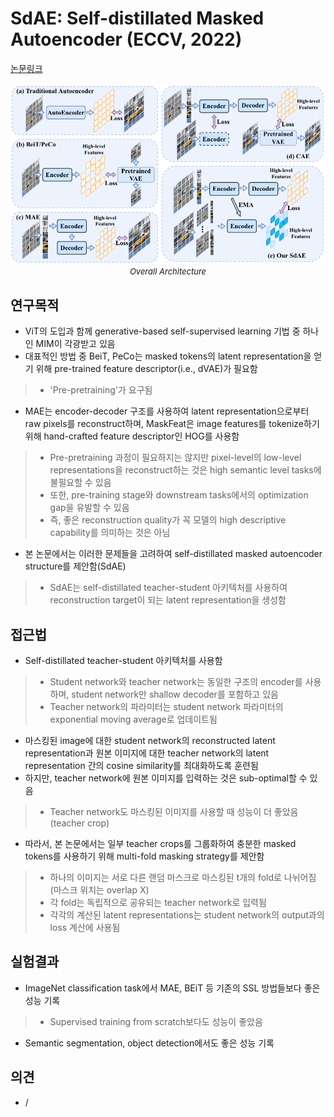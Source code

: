 # SdAE: Self-distillated Masked Autoencoder (ECCV, 2022)

[논문링크](https://arxiv.org/abs/2208.00449)

<p align="center">
    <img width="600" alt='fig1' src="./img/05_26_01.png?raw=true"></br>
    <em><font size=2>Overall Architecture</font></em>
</p>

## 연구목적
- ViT의 도입과 함께 generative-based self-supervised learning 기법 중 하나인 MIM이 각광받고 있음
- 대표적인 방법 중 BeiT, PeCo는 masked tokens의 latent representation을 얻기 위해 pre-trained feature descriptor(i.e., dVAE)가 필요함
> - 'Pre-pretraining'가 요구됨
- MAE는 encoder-decoder 구조를 사용하여 latent representation으로부터 raw pixels를 reconstruct하며, MaskFeat은 image features를 tokenize하기 위해 hand-crafted feature descriptor인 HOG를 사용함
> - Pre-pretraining 과정이 필요하지는 않지만 pixel-level의 low-level representations을 reconstruct하는 것은 high semantic level tasks에 불필요할 수 있음
> - 또한, pre-training stage와 downstream tasks에서의 optimization gap을 유발할 수 있음
> - 즉, 좋은 reconstruction quality가 꼭 모델의 high descriptive capability를 의미하는 것은 아님
- 본 논문에서는 이러한 문제들을 고려하여 self-distillated masked autoencoder structure를 제안함(SdAE)
> - SdAE는 self-distillated teacher-student 아키텍처를 사용하여 reconstruction target이 되는 latent representation을 생성함

## 접근법
- Self-distillated teacher-student 아키텍처를 사용함
> - Student network와 teacher network는 동일한 구조의 encoder를 사용하며, student network만 shallow decoder를 포함하고 있음
> - Teacher network의 파라미터는 student network 파라미터의 exponential moving average로 업데이트됨
- 마스킹된 image에 대한 student network의 reconstructed latent representation과 원본 이미지에 대한 teacher network의 latent representation 간의 cosine similarity를 최대화하도록 훈련됨
- 하지만, teacher network에 원본 이미지를 입력하는 것은 sub-optimal할 수 있음
> - Teacher network도 마스킹된 이미지를 사용할 때 성능이 더 좋았음 (teacher crop)
- 따라서, 본 논문에서는 일부 teacher crops를 그룹화하여 충분한 masked tokens를 사용하기 위해 multi-fold masking strategy를 제안함
> - 하나의 이미지는 서로 다른 랜덤 마스크로 마스킹된 t개의 fold로 나뉘어짐 (마스크 위치는 overlap X)
> - 각 fold는 독립적으로 공유되는 teacher network로 입력됨
> - 각각의 계산된 latent representations는 student network의 output과의 loss 계산에 사용됨

## 실험결과
- ImageNet classification task에서 MAE, BEiT 등 기존의 SSL 방법들보다 좋은 성능 기록
> - Supervised training from scratch보다도 성능이 좋았음
- Semantic segmentation, object detection에서도 좋은 성능 기록

## 의견
- /
